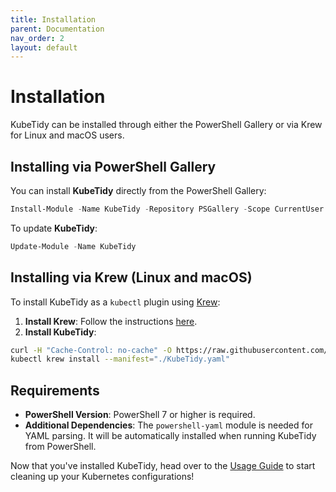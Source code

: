 ```yaml
---
title: Installation
parent: Documentation
nav_order: 2
layout: default
---
```


# Installation

KubeTidy can be installed through either the PowerShell Gallery or via Krew for Linux and macOS users.

## Installing via PowerShell Gallery

You can install **KubeTidy** directly from the PowerShell Gallery:

```powershell
Install-Module -Name KubeTidy -Repository PSGallery -Scope CurrentUser
```

To update **KubeTidy**:

```powershell
Update-Module -Name KubeTidy
```

## Installing via Krew (Linux and macOS)

To install KubeTidy as a `kubectl` plugin using [Krew](https://krew.sigs.k8s.io/):

1. **Install Krew**: Follow the instructions [here](https://krew.sigs.k8s.io/docs/user-guide/setup/install/).
2. **Install KubeTidy**: 

```bash
curl -H "Cache-Control: no-cache" -O https://raw.githubusercontent.com/PixelRobots/KubeTidy/main/KubeTidy.yaml
kubectl krew install --manifest="./KubeTidy.yaml"
```

## Requirements

- **PowerShell Version**: PowerShell 7 or higher is required.
- **Additional Dependencies**: The `powershell-yaml` module is needed for YAML parsing. It will be automatically installed when running KubeTidy from PowerShell.

Now that you've installed KubeTidy, head over to the [Usage Guide](/docs/usage) to start cleaning up your Kubernetes configurations!